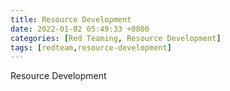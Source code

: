 ```yaml
---
title: Resource Development
date: 2022-01-02 05:49:33 +0800
categories: [Red Teaming, Resource Development]
tags: [redteam,resource-development]  
---
```


Resource Development
